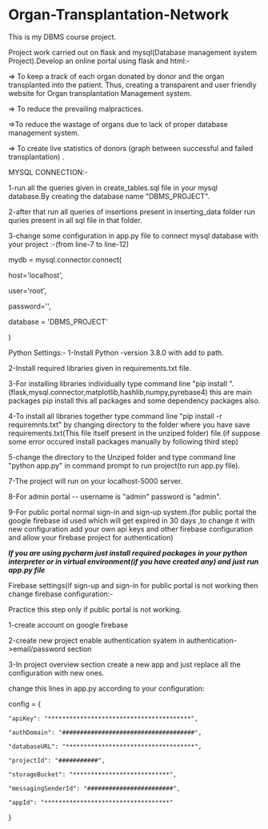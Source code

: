 # Organ-Transplantation-Network
This is my DBMS course project.

Project work carried out on flask and mysql(Database management system  Project).Develop an online portal using flask and html:-

=> To keep a track of each organ donated by donor and the organ transplanted into the patient. Thus, creating a transparent and user friendly website for Organ transplantation Management system.

=> To reduce the prevailing malpractices.

=>To reduce the wastage of organs due to lack of proper database management system.

=> To create live statistics of donors (graph between successful and failed transplantation) .

MYSQL CONNECTION:-

1-run all the queries given in create_tables.sql file in your mysql database.By creating the database name "DBMS_PROJECT".

2-after that run all queries of insertions present in inserting_data folder run quries present in all sql file in that folder.

3-change some configuration in app.py file to connect mysql database with your project :-(from line-7 to line-12)

mydb = mysql.connector.connect(

  host='localhost',
  
  user='root',
  
  password='<password of your own mysql server>',
  
  database = 'DBMS_PROJECT'
  
) 

Python Settings:-
1-Install Python -version 3.8.0 with add to path.

2-Install required libraries given in requirements.txt file.

3-For installing libraries individually type command line "pip install <package name>".(flask,mysql.connector,matplotlib,hashlib,numpy,pyrebase4) this are main packages pip install this all packages and some dependency packages also.
  
4-To install all libraries together type command line "pip install -r requiremnts.txt" by changing directory to the folder where you have save requirements.txt(This file itself present in the unziped folder) file.(if suppose some error occured install packages manually by following third step)

5-change the directory to the Unziped folder and type  command line "python app.py" in command prompt to run project(to run app.py file).

7-The project will run on your localhost-5000 server.

8-For admin portal -- username is "admin" password is "admin".

9-For public portal normal sign-in and sign-up system.(for public portal the google firebase id used which will get expired in 30 days ,to change it with new configuration add your own api keys and other firebase configuration and allow your firebase project for authentication)

  
***If you are using pycharm just install required packages in your python interpreter or in virtual environment(if you have created any) and just run app.py file*** 


Firebase settings(if sign-up and sign-in for public portal is not working then change firebase configuration:-

Practice this step only if public portal is not working.

1-create account on google firebase

2-create new project enable authentication syatem in authentication->email/password section

3-In project overview section create a new app and just replace all the configuration with new ones. 

change this lines in app.py according to your configuration:

config = {

    "apiKey": "****************************************",
    
    "authDomain": "#####################################",
    
    "databaseURL": "************************************",
    
    "projectId": "###########",
    
    "storageBucket": "***************************",
    
    "messagingSenderId": "########################",
    
    "appId": "***********************************"
    
}
